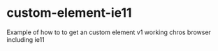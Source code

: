 # custom-element-ie11
Example of how to to get an custom element v1 working chros browser including ie11
